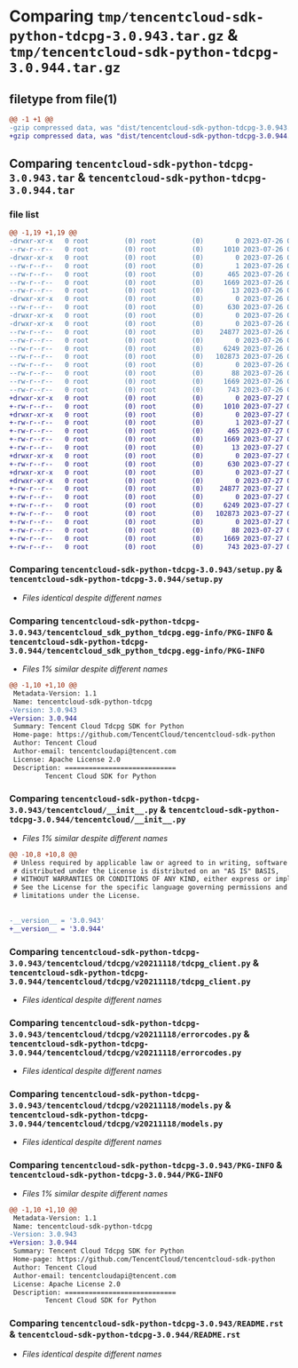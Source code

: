 # Comparing `tmp/tencentcloud-sdk-python-tdcpg-3.0.943.tar.gz` & `tmp/tencentcloud-sdk-python-tdcpg-3.0.944.tar.gz`

## filetype from file(1)

```diff
@@ -1 +1 @@
-gzip compressed data, was "dist/tencentcloud-sdk-python-tdcpg-3.0.943.tar", last modified: Wed Jul 26 00:45:30 2023, max compression
+gzip compressed data, was "dist/tencentcloud-sdk-python-tdcpg-3.0.944.tar", last modified: Thu Jul 27 02:24:37 2023, max compression
```

## Comparing `tencentcloud-sdk-python-tdcpg-3.0.943.tar` & `tencentcloud-sdk-python-tdcpg-3.0.944.tar`

### file list

```diff
@@ -1,19 +1,19 @@
-drwxr-xr-x   0 root         (0) root         (0)        0 2023-07-26 00:45:30.000000 tencentcloud-sdk-python-tdcpg-3.0.943/
--rw-r--r--   0 root         (0) root         (0)     1010 2023-07-26 00:45:30.000000 tencentcloud-sdk-python-tdcpg-3.0.943/setup.py
-drwxr-xr-x   0 root         (0) root         (0)        0 2023-07-26 00:45:30.000000 tencentcloud-sdk-python-tdcpg-3.0.943/tencentcloud_sdk_python_tdcpg.egg-info/
--rw-r--r--   0 root         (0) root         (0)        1 2023-07-26 00:45:30.000000 tencentcloud-sdk-python-tdcpg-3.0.943/tencentcloud_sdk_python_tdcpg.egg-info/dependency_links.txt
--rw-r--r--   0 root         (0) root         (0)      465 2023-07-26 00:45:30.000000 tencentcloud-sdk-python-tdcpg-3.0.943/tencentcloud_sdk_python_tdcpg.egg-info/SOURCES.txt
--rw-r--r--   0 root         (0) root         (0)     1669 2023-07-26 00:45:30.000000 tencentcloud-sdk-python-tdcpg-3.0.943/tencentcloud_sdk_python_tdcpg.egg-info/PKG-INFO
--rw-r--r--   0 root         (0) root         (0)       13 2023-07-26 00:45:30.000000 tencentcloud-sdk-python-tdcpg-3.0.943/tencentcloud_sdk_python_tdcpg.egg-info/top_level.txt
-drwxr-xr-x   0 root         (0) root         (0)        0 2023-07-26 00:45:30.000000 tencentcloud-sdk-python-tdcpg-3.0.943/tencentcloud/
--rw-r--r--   0 root         (0) root         (0)      630 2023-07-26 00:45:30.000000 tencentcloud-sdk-python-tdcpg-3.0.943/tencentcloud/__init__.py
-drwxr-xr-x   0 root         (0) root         (0)        0 2023-07-26 00:45:30.000000 tencentcloud-sdk-python-tdcpg-3.0.943/tencentcloud/tdcpg/
-drwxr-xr-x   0 root         (0) root         (0)        0 2023-07-26 00:45:30.000000 tencentcloud-sdk-python-tdcpg-3.0.943/tencentcloud/tdcpg/v20211118/
--rw-r--r--   0 root         (0) root         (0)    24877 2023-07-26 00:45:30.000000 tencentcloud-sdk-python-tdcpg-3.0.943/tencentcloud/tdcpg/v20211118/tdcpg_client.py
--rw-r--r--   0 root         (0) root         (0)        0 2023-07-26 00:45:30.000000 tencentcloud-sdk-python-tdcpg-3.0.943/tencentcloud/tdcpg/v20211118/__init__.py
--rw-r--r--   0 root         (0) root         (0)     6249 2023-07-26 00:45:30.000000 tencentcloud-sdk-python-tdcpg-3.0.943/tencentcloud/tdcpg/v20211118/errorcodes.py
--rw-r--r--   0 root         (0) root         (0)   102873 2023-07-26 00:45:30.000000 tencentcloud-sdk-python-tdcpg-3.0.943/tencentcloud/tdcpg/v20211118/models.py
--rw-r--r--   0 root         (0) root         (0)        0 2023-07-26 00:45:30.000000 tencentcloud-sdk-python-tdcpg-3.0.943/tencentcloud/tdcpg/__init__.py
--rw-r--r--   0 root         (0) root         (0)       88 2023-07-26 00:45:30.000000 tencentcloud-sdk-python-tdcpg-3.0.943/setup.cfg
--rw-r--r--   0 root         (0) root         (0)     1669 2023-07-26 00:45:30.000000 tencentcloud-sdk-python-tdcpg-3.0.943/PKG-INFO
--rw-r--r--   0 root         (0) root         (0)      743 2023-07-26 00:45:30.000000 tencentcloud-sdk-python-tdcpg-3.0.943/README.rst
+drwxr-xr-x   0 root         (0) root         (0)        0 2023-07-27 02:24:37.000000 tencentcloud-sdk-python-tdcpg-3.0.944/
+-rw-r--r--   0 root         (0) root         (0)     1010 2023-07-27 02:24:37.000000 tencentcloud-sdk-python-tdcpg-3.0.944/setup.py
+drwxr-xr-x   0 root         (0) root         (0)        0 2023-07-27 02:24:37.000000 tencentcloud-sdk-python-tdcpg-3.0.944/tencentcloud_sdk_python_tdcpg.egg-info/
+-rw-r--r--   0 root         (0) root         (0)        1 2023-07-27 02:24:37.000000 tencentcloud-sdk-python-tdcpg-3.0.944/tencentcloud_sdk_python_tdcpg.egg-info/dependency_links.txt
+-rw-r--r--   0 root         (0) root         (0)      465 2023-07-27 02:24:37.000000 tencentcloud-sdk-python-tdcpg-3.0.944/tencentcloud_sdk_python_tdcpg.egg-info/SOURCES.txt
+-rw-r--r--   0 root         (0) root         (0)     1669 2023-07-27 02:24:37.000000 tencentcloud-sdk-python-tdcpg-3.0.944/tencentcloud_sdk_python_tdcpg.egg-info/PKG-INFO
+-rw-r--r--   0 root         (0) root         (0)       13 2023-07-27 02:24:37.000000 tencentcloud-sdk-python-tdcpg-3.0.944/tencentcloud_sdk_python_tdcpg.egg-info/top_level.txt
+drwxr-xr-x   0 root         (0) root         (0)        0 2023-07-27 02:24:37.000000 tencentcloud-sdk-python-tdcpg-3.0.944/tencentcloud/
+-rw-r--r--   0 root         (0) root         (0)      630 2023-07-27 02:24:37.000000 tencentcloud-sdk-python-tdcpg-3.0.944/tencentcloud/__init__.py
+drwxr-xr-x   0 root         (0) root         (0)        0 2023-07-27 02:24:37.000000 tencentcloud-sdk-python-tdcpg-3.0.944/tencentcloud/tdcpg/
+drwxr-xr-x   0 root         (0) root         (0)        0 2023-07-27 02:24:37.000000 tencentcloud-sdk-python-tdcpg-3.0.944/tencentcloud/tdcpg/v20211118/
+-rw-r--r--   0 root         (0) root         (0)    24877 2023-07-27 02:24:37.000000 tencentcloud-sdk-python-tdcpg-3.0.944/tencentcloud/tdcpg/v20211118/tdcpg_client.py
+-rw-r--r--   0 root         (0) root         (0)        0 2023-07-27 02:24:37.000000 tencentcloud-sdk-python-tdcpg-3.0.944/tencentcloud/tdcpg/v20211118/__init__.py
+-rw-r--r--   0 root         (0) root         (0)     6249 2023-07-27 02:24:37.000000 tencentcloud-sdk-python-tdcpg-3.0.944/tencentcloud/tdcpg/v20211118/errorcodes.py
+-rw-r--r--   0 root         (0) root         (0)   102873 2023-07-27 02:24:37.000000 tencentcloud-sdk-python-tdcpg-3.0.944/tencentcloud/tdcpg/v20211118/models.py
+-rw-r--r--   0 root         (0) root         (0)        0 2023-07-27 02:24:37.000000 tencentcloud-sdk-python-tdcpg-3.0.944/tencentcloud/tdcpg/__init__.py
+-rw-r--r--   0 root         (0) root         (0)       88 2023-07-27 02:24:37.000000 tencentcloud-sdk-python-tdcpg-3.0.944/setup.cfg
+-rw-r--r--   0 root         (0) root         (0)     1669 2023-07-27 02:24:37.000000 tencentcloud-sdk-python-tdcpg-3.0.944/PKG-INFO
+-rw-r--r--   0 root         (0) root         (0)      743 2023-07-27 02:24:37.000000 tencentcloud-sdk-python-tdcpg-3.0.944/README.rst
```

### Comparing `tencentcloud-sdk-python-tdcpg-3.0.943/setup.py` & `tencentcloud-sdk-python-tdcpg-3.0.944/setup.py`

 * *Files identical despite different names*

### Comparing `tencentcloud-sdk-python-tdcpg-3.0.943/tencentcloud_sdk_python_tdcpg.egg-info/PKG-INFO` & `tencentcloud-sdk-python-tdcpg-3.0.944/tencentcloud_sdk_python_tdcpg.egg-info/PKG-INFO`

 * *Files 1% similar despite different names*

```diff
@@ -1,10 +1,10 @@
 Metadata-Version: 1.1
 Name: tencentcloud-sdk-python-tdcpg
-Version: 3.0.943
+Version: 3.0.944
 Summary: Tencent Cloud Tdcpg SDK for Python
 Home-page: https://github.com/TencentCloud/tencentcloud-sdk-python
 Author: Tencent Cloud
 Author-email: tencentcloudapi@tencent.com
 License: Apache License 2.0
 Description: ============================
         Tencent Cloud SDK for Python
```

### Comparing `tencentcloud-sdk-python-tdcpg-3.0.943/tencentcloud/__init__.py` & `tencentcloud-sdk-python-tdcpg-3.0.944/tencentcloud/__init__.py`

 * *Files 1% similar despite different names*

```diff
@@ -10,8 +10,8 @@
 # Unless required by applicable law or agreed to in writing, software
 # distributed under the License is distributed on an "AS IS" BASIS,
 # WITHOUT WARRANTIES OR CONDITIONS OF ANY KIND, either express or implied.
 # See the License for the specific language governing permissions and
 # limitations under the License.
 
 
-__version__ = '3.0.943'
+__version__ = '3.0.944'
```

### Comparing `tencentcloud-sdk-python-tdcpg-3.0.943/tencentcloud/tdcpg/v20211118/tdcpg_client.py` & `tencentcloud-sdk-python-tdcpg-3.0.944/tencentcloud/tdcpg/v20211118/tdcpg_client.py`

 * *Files identical despite different names*

### Comparing `tencentcloud-sdk-python-tdcpg-3.0.943/tencentcloud/tdcpg/v20211118/errorcodes.py` & `tencentcloud-sdk-python-tdcpg-3.0.944/tencentcloud/tdcpg/v20211118/errorcodes.py`

 * *Files identical despite different names*

### Comparing `tencentcloud-sdk-python-tdcpg-3.0.943/tencentcloud/tdcpg/v20211118/models.py` & `tencentcloud-sdk-python-tdcpg-3.0.944/tencentcloud/tdcpg/v20211118/models.py`

 * *Files identical despite different names*

### Comparing `tencentcloud-sdk-python-tdcpg-3.0.943/PKG-INFO` & `tencentcloud-sdk-python-tdcpg-3.0.944/PKG-INFO`

 * *Files 1% similar despite different names*

```diff
@@ -1,10 +1,10 @@
 Metadata-Version: 1.1
 Name: tencentcloud-sdk-python-tdcpg
-Version: 3.0.943
+Version: 3.0.944
 Summary: Tencent Cloud Tdcpg SDK for Python
 Home-page: https://github.com/TencentCloud/tencentcloud-sdk-python
 Author: Tencent Cloud
 Author-email: tencentcloudapi@tencent.com
 License: Apache License 2.0
 Description: ============================
         Tencent Cloud SDK for Python
```

### Comparing `tencentcloud-sdk-python-tdcpg-3.0.943/README.rst` & `tencentcloud-sdk-python-tdcpg-3.0.944/README.rst`

 * *Files identical despite different names*

